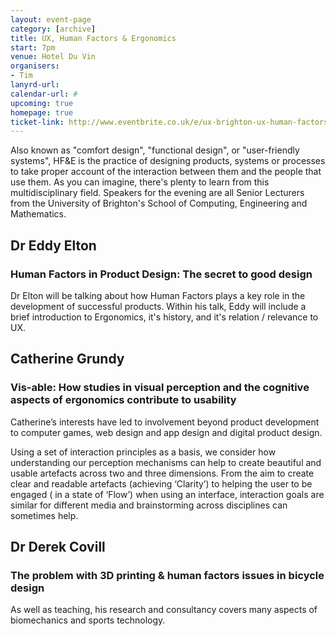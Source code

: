 ```yaml
---
layout: event-page
category: [archive]
title: UX, Human Factors & Ergonomics
start: 7pm
venue: Hotel Du Vin
organisers: 
- Tim
lanyrd-url: 
calendar-url: #
upcoming: true
homepage: true
ticket-link: http://www.eventbrite.co.uk/e/ux-brighton-ux-human-factors-and-ergonomics-tickets-13077411891
---
```


Also known as "comfort design", "functional design", or "user-friendly systems", HF&E is the practice of designing products, systems or processes to take proper account of the interaction between them and the people that use them. As you can imagine, there's plenty to learn from this multidisciplinary field. Speakers for the evening are all Senior Lecturers from the University of Brighton's School of Computing, Engineering and Mathematics.

## Dr Eddy Elton

### Human Factors in Product Design: The secret to good design

Dr Elton will be talking about how Human Factors plays a key role in the development of successful products.  Within his talk, Eddy will include a brief introduction to Ergonomics, it's history, and it's relation / relevance to UX.

## Catherine Grundy

### Vis-able: How studies in visual perception and the cognitive aspects of ergonomics contribute to usability

Catherine&#8217;s interests have led to involvement beyond product development to computer games, web design and app design and digital product design.

Using a set of interaction principles as a basis, we consider how understanding our perception mechanisms can help to create beautiful and usable artefacts across two and three dimensions. From the aim to create clear and readable artefacts (achieving ‘Clarity’) to helping the user to be engaged ( in a state of ‘Flow’) when using an interface, interaction goals are similar for different media and brainstorming across disciplines can sometimes help.

## Dr Derek Covill

### The problem with 3D printing &amp; human factors issues in bicycle design

As well as teaching, his research and consultancy covers many aspects of biomechanics and sports technology.